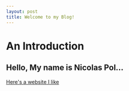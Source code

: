 ```yaml
---
layout: post
title: Welcome to my Blog!
---
```


# An Introduction 
## Hello, My name is Nicolas Pol...


[Here's a website I like](http://seriouseats.com)
